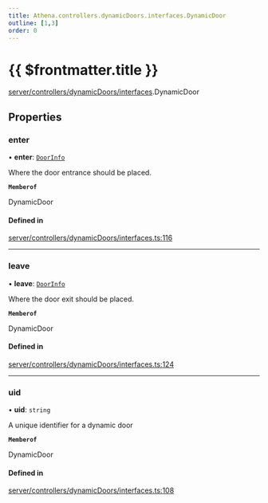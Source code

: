 ```yaml
---
title: Athena.controllers.dynamicDoors.interfaces.DynamicDoor
outline: [1,3]
order: 0
---
```


# {{ $frontmatter.title }}


[server/controllers/dynamicDoors/interfaces](../modules/server_controllers_dynamicDoors_interfaces.md).DynamicDoor

## Properties

### enter

• **enter**: [`DoorInfo`](server_controllers_dynamicDoors_interfaces_DoorInfo.md)

Where the door entrance should be placed.

**`Memberof`**

DynamicDoor

#### Defined in

[server/controllers/dynamicDoors/interfaces.ts:116](https://github.com/Stuyk/altv-athena/blob/a762ea7/src/core/server/controllers/dynamicDoors/interfaces.ts#L116)

___

### leave

• **leave**: [`DoorInfo`](server_controllers_dynamicDoors_interfaces_DoorInfo.md)

Where the door exit should be placed.

**`Memberof`**

DynamicDoor

#### Defined in

[server/controllers/dynamicDoors/interfaces.ts:124](https://github.com/Stuyk/altv-athena/blob/a762ea7/src/core/server/controllers/dynamicDoors/interfaces.ts#L124)

___

### uid

• **uid**: `string`

A unique identifier for a dynamic door

**`Memberof`**

DynamicDoor

#### Defined in

[server/controllers/dynamicDoors/interfaces.ts:108](https://github.com/Stuyk/altv-athena/blob/a762ea7/src/core/server/controllers/dynamicDoors/interfaces.ts#L108)
